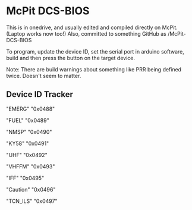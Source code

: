 # McPit DCS-BIOS

This is in onedrive, and usually edited and compiled directly on McPit. (Laptop works now too!)
Also, committed to something GitHub as /McPit-DCS-BIOS

To program, update the device ID, set the serial port in arduino software, build and then press the button on the target device.

Note: There are build warnings about something like PRR being defined twice.  Doesn't seem to matter.

## Device ID Tracker

"EMERG" "0x0488"

"FUEL" "0x0489"

"NMSP" "0x0490"

"KY58" "0x0491"

"UHF" "0x0492"

"VHFFM" "0x0493"

"IFF" "0x0495"

"Caution" "0x0496"

"TCN_ILS" "0x0497"

